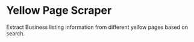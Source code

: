 # Yellow Page Scraper

Extract Business listing information from different yellow pages based on search.
